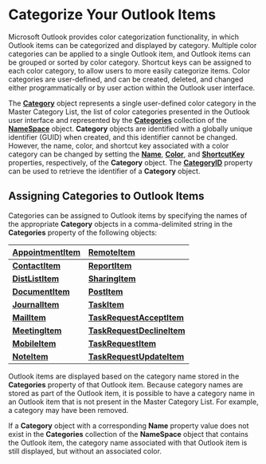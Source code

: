 
# Categorize Your Outlook Items

Microsoft Outlook provides color categorization functionality, in which Outlook items can be categorized and displayed by category. Multiple color categories can be applied to a single Outlook item, and Outlook items can be grouped or sorted by color category. Shortcut keys can be assigned to each color category, to allow users to more easily categorize items. Color categories are user-defined, and can be created, deleted, and changed either programmatically or by user action within the Outlook user interface.

The  **[Category](143ef095-54b0-cbe2-e356-632029061ac2.md)** object represents a single user-defined color category in the Master Category List, the list of color categories presented in the Outlook user interface and represented by the **[Categories](3963afca-3a7e-38d7-1347-7e1467be3a10.md)** collection of the **[NameSpace](f0dcaa19-07f5-5d42-a3bf-2e42b7885644.md)** object. **Category** objects are identified with a globally unique identifier (GUID) when created, and this identifier cannot be changed. However, the name, color, and shortcut key associated with a color category can be changed by setting the **[Name](b9a711e9-f79d-f4f7-88bb-eaeb61d64089.md)**,  **[Color](42814031-97ee-bb71-7c24-4ddd367d793c.md)**, and  **[ShortcutKey](c78f882a-ab02-5218-e71f-362c86b4dfe1.md)** properties, respectively, of the **Category** object. The **[CategoryID](e75ed17a-940f-2325-8739-1367329854d2.md)** property can be used to retrieve the identifier of a **Category** object.

## Assigning Categories to Outlook Items

Categories can be assigned to Outlook items by specifying the names of the appropriate  **Category** objects in a comma-delimited string in the **Categories** property of the following objects:



| **[AppointmentItem](204a409d-654e-27aa-643a-8344c631b82d.md)**| **[RemoteItem](6302aaff-cdcf-4d86-60f1-4bed15540d9f.md)**|
|:-----|:-----|
| **[ContactItem](8e32093c-a678-f1fd-3f35-c2d8994d166f.md)**| **[ReportItem](16ebe336-72e0-42f6-99d3-edecc3ea284d.md)**|
| **[DistListItem](027c3986-abff-d9b1-ecc2-26d60805e952.md)**| **[SharingItem](63dd3451-44f3-7cc4-c6e2-7dad5835a7d2.md)**|
| **[DocumentItem](7b0a6af0-6632-3ff6-841f-5b081d0d68d8.md)**| **[PostItem](de44065d-4e93-315a-279f-7b92f09c0465.md)**|
| **[JournalItem](6e850295-39f9-47b8-e866-9622e9958c69.md)**| **[TaskItem](5df8cfa5-5460-a5a1-a130-ba5bca1a0091.md)**|
| **[MailItem](14197346-05d2-0250-fa4c-4a6b07daf25f.md)**| **[TaskRequestAcceptItem](a2905f72-0a67-b07d-7f85-84fe4de17c25.md)**|
| **[MeetingItem](b75730f5-b395-3d66-5acd-b64fd8fcd78f.md)**| **[TaskRequestDeclineItem](e842c7c0-7943-9219-329b-30b892ab99b0.md)**|
| **[MobileItem](http://msdn.microsoft.com/library/da8149d5-66d3-ea02-941f-e7f2f9eb6bc3%28Office.15%29.aspx)**| **[TaskRequestItem](2908a28a-634c-e786-aa53-f3e32038b727.md)**|
| **[NoteItem](ddf5baaa-6e13-a6fb-96e8-311e7761fa98.md)**| **[TaskRequestUpdateItem](5bc407fe-b3f6-3e46-8b91-e2ed96292cec.md)**|
Outlook items are displayed based on the category name stored in the  **Categories** property of that Outlook item. Because category names are stored as part of the Outlook item, it is possible to have a category name in an Outlook item that is not present in the Master Category List. For example, a category may have been removed.

If a  **Category** object with a corresponding **Name** property value does not exist in the **Categories** collection of the **NameSpace** object that contains the Outlook item, the category name associated with that Outlook item is still displayed, but without an associated color.

